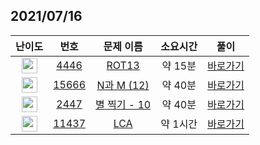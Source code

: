 ## 2021/07/16
| 난이도 | 번호 | 문제 이름 | 소요시간 | 풀이 
|:------:|:----:|:---------:|:------:|:------:|
| <img height="25px" width="25px" src="https://static.solved.ac/tier_small/6.svg"/> | [4446](https://www.acmicpc.net/problem/4446) | [ROT13](https://www.acmicpc.net/problem/4446) | 약 15분 | [바로가기](https://github.com/MinsangKong/DailyProblem/blob/main/07-16/1-1.py)| 
| <img height="25px" width="25px" src="https://static.solved.ac/tier_small/9.svg"/> | [15666](https://www.acmicpc.net/problem/15666) | [N과 M (12)](https://www.acmicpc.net/problem/15666) | 약 40분 | [바로가기](https://github.com/MinsangKong/DailyProblem/blob/main/07-16/2.py)|
| <img height="25px" width="25px" src="https://static.solved.ac/tier_small/10.svg"/> | [2447](https://www.acmicpc.net/problem/2447) | [별 찍기 - 10](https://www.acmicpc.net/problem/2447) | 약 40분 | [바로가기](https://github.com/MinsangKong/DailyProblem/blob/main/07-16/3-1.py)| 
| <img height="25px" width="25px" src="https://static.solved.ac/tier_small/13.svg"/> | [11437](https://www.acmicpc.net/problem/11437) | [LCA](https://www.acmicpc.net/problem/11437) | 약 1시간 | [바로가기](https://github.com/MinsangKong/DailyProblem/blob/main/07-16/4.py)|